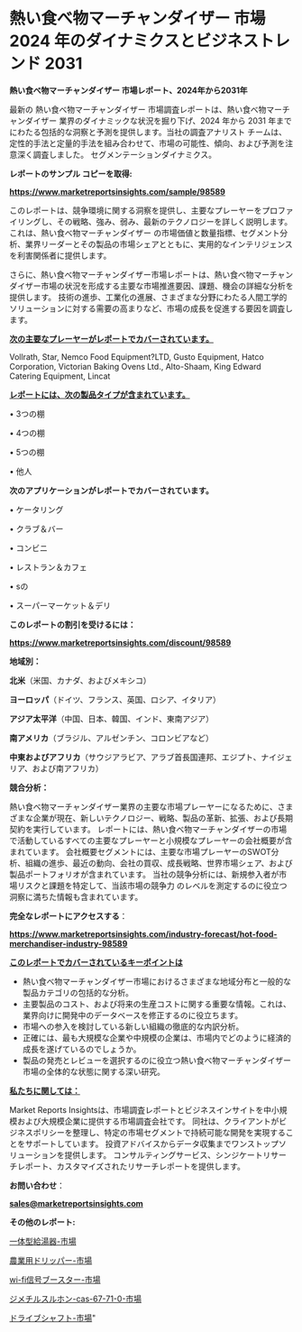 # 熱い食べ物マーチャンダイザー 市場 2024 年のダイナミクスとビジネストレンド 2031

<strong>熱い食べ物マーチャンダイザー 市場レポート、2024年から2031年</strong>

最新の 熱い食べ物マーチャンダイザー 市場調査レポートは、熱い食べ物マーチャンダイザー 業界のダイナミックな状況を掘り下げ、2024 年から 2031 年までにわたる包括的な洞察と予測を提供します。当社の調査アナリスト チームは、定性的手法と定量的手法を組み合わせて、市場の可能性、傾向、および予測を注意深く調査しました。 セグメンテーションダイナミクス。



<strong>レポートのサンプル コピーを取得:</strong> <a href=https://www.marketreportsinsights.com/sample/98589>

<strong><u>https://www.marketreportsinsights.com/sample/98589</u></strong></a>

このレポートは、競争環境に関する洞察を提供し、主要なプレーヤーをプロファイリングし、その戦略、強み、弱み、最新のテクノロジーを詳しく説明します。 これは、熱い食べ物マーチャンダイザー の市場価値と数量指標、セグメント分析、業界リーダーとその製品の市場シェアとともに、実用的なインテリジェンスを利害関係者に提供します。

さらに、熱い食べ物マーチャンダイザー市場レポートは、熱い食べ物マーチャンダイザー市場の状況を形成する主要な市場推進要因、課題、機会の詳細な分析を提供します。 技術の進歩、工業化の進展、さまざまな分野にわたる人間工学的ソリューションに対する需要の高まりなど、市場の成長を促進する要因を調査します。



<strong><u>次の主要なプレーヤーがレポートでカバーされています。</u></strong>

Vollrath, Star, Nemco Food Equipment?LTD, Gusto Equipment, Hatco Corporation, Victorian Baking Ovens Ltd., Alto-Shaam, King Edward Catering Equipment, Lincat



<strong><u><b>レポートには、次の製品タイプが含まれています。</b></u></strong>

• 3つの棚

• 4つの棚

• 5つの棚

• 他人



<strong><b>次のアプリケーションがレポートでカバーされています。</b></strong>

• ケータリング

• クラブ＆バー

• コンビニ

• レストラン＆カフェ

• sの

• スーパーマーケット＆デリ



<strong><b>このレポートの割引を受けるには：</b></strong><a href=https://www.marketreportsinsights.com/discount/98589>

<strong><u>https://www.marketreportsinsights.com/discount/98589</u></strong></a>



<strong>地域別：</strong>



<strong>北米</strong>（米国、カナダ、およびメキシコ）



<strong>ヨーロッパ</strong>（ドイツ、フランス、英国、ロシア、イタリア）



<strong>アジア太平洋</strong>（中国、日本、韓国、インド、東南アジア）



<strong>南アメリカ</strong>（ブラジル、アルゼンチン、コロンビアなど）



<strong>中東およびアフリカ</strong>（サウジアラビア、アラブ首長国連邦、エジプト、ナイジェリア、および南アフリカ）



<strong>競合分析：</strong>

熱い食べ物マーチャンダイザー業界の主要な市場プレーヤーになるために、さまざまな企業が現在、新しいテクノロジー、戦略、製品の革新、拡張、および長期契約を実行しています。 レポートには、熱い食べ物マーチャンダイザーの市場で活動しているすべての主要なプレーヤーと小規模なプレーヤーの会社概要が含まれています。 会社概要セグメントには、主要な市場プレーヤーのSWOT分析、組織の進歩、最近の動向、会社の買収、成長戦略、世界市場シェア、および製品ポートフォリオが含まれています。 当社の競争分析には、新規参入者が市場リスクと課題を特定して、当該市場の競争力 のレベルを測定するのに役立つ洞察に満ちた情報も含まれています。



<strong>完全なレポートにアクセスする</strong>：

<a href=https://www.marketreportsinsights.com/industry-forecast/hot-food-merchandiser-industry-98589>

<strong><u>https://www.marketreportsinsights.com/industry-forecast/hot-food-merchandiser-industry-98589</u></strong></a>



<strong><u><b>このレポートでカバーされているキーポイントは</b></u></strong>
<ul>
  <li>熱い食べ物マーチャンダイザー市場におけるさまざまな地域分布と一般的な製品カテゴリの包括的な分析。</li>
  <li>主要製品のコスト、および将来の生産コストに関する重要な情報。これは、業界向けに開発中のデータベースを修正するのに役立ちます。</li>
  <li>市場への参入を検討している新しい組織の徹底的な内訳分析。</li>
  <li>正確には、最も大規模な企業や中規模の企業は、市場内でどのように経済的成長を遂げているのでしょうか。</li>
  <li>製品の発売とレビューを選択するのに役立つ熱い食べ物マーチャンダイザー市場の全体的な状態に関する深い研究。</li>
</ul>


<strong><u><b>私たちに関しては：</b></u></strong>

Market Reports Insightsは、市場調査レポートとビジネスインサイトを中小規模および大規模企業に提供する市場調査会社です。 同社は、クライアントがビジネスポリシーを整理し、特定の市場セグメントで持続可能な開発を実現することをサポートしています。 投資アドバイスからデータ収集までワンストップソリューションを提供します。 コンサルティングサービス、シンジケートリサーチレポート、カスタマイズされたリサーチレポートを提供します。



<strong><b>お問い合わせ</b></strong>：

<a href=mailto:sales@marketreportsinsights.com>

<strong><u>sales@marketreportsinsights.com</u></strong></a>



<strong>その他のレポート:</strong>

<a href=https://www.linkedin.com/pulse/一体型給湯器-市場-2030-年までの需要に焦点を当てた-2023-年調査レポート-czeef/>一体型給湯器-市場</a>

<a href=https://www.linkedin.com/pulse/農業用ドリッパー-市場-2023-総合分析と事業成長戦略-2030-tqwmf/>農業用ドリッパー-市場</a>

<a href=https://www.linkedin.com/pulse/wi-fi信号ブースター-市場-2023-年のダイナミクスとビジネストレンド-me6nf/>wi-fi信号ブースター-市場</a>

<a href=https://www.linkedin.com/pulse/ジメチルスルホン-cas-67-71-0-市場-2023-年のダイナミクスとビジネストレンド-2030-pr-news-hub-xh5df/>ジメチルスルホン-cas-67-71-0-市場</a>

<a href=https://www.linkedin.com/pulse/ドライブシャフト-市場-2023-収益と成長ドライバー-2030-consumer-connection-collective-360-hwfhf/>ドライブシャフト-市場</a>"
